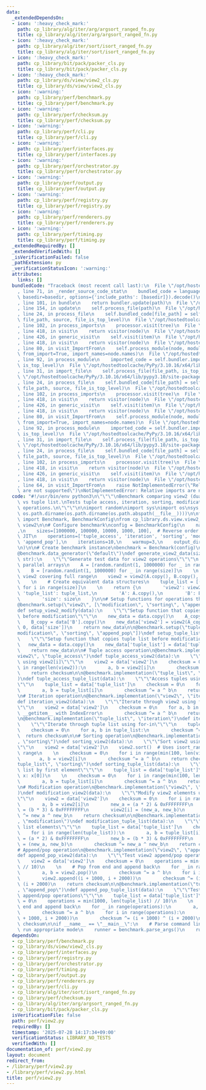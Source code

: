 ```yaml
---
data:
  _extendedDependsOn:
  - icon: ':heavy_check_mark:'
    path: cp_library/alg/iter/arg/argsort_ranged_fn.py
    title: cp_library/alg/iter/arg/argsort_ranged_fn.py
  - icon: ':heavy_check_mark:'
    path: cp_library/alg/iter/sort/isort_ranged_fn.py
    title: cp_library/alg/iter/sort/isort_ranged_fn.py
  - icon: ':heavy_check_mark:'
    path: cp_library/bit/pack/packer_cls.py
    title: cp_library/bit/pack/packer_cls.py
  - icon: ':heavy_check_mark:'
    path: cp_library/ds/view/view2_cls.py
    title: cp_library/ds/view/view2_cls.py
  - icon: ':warning:'
    path: cp_library/perf/benchmark.py
    title: cp_library/perf/benchmark.py
  - icon: ':warning:'
    path: cp_library/perf/checksum.py
    title: cp_library/perf/checksum.py
  - icon: ':warning:'
    path: cp_library/perf/cli.py
    title: cp_library/perf/cli.py
  - icon: ':warning:'
    path: cp_library/perf/interfaces.py
    title: cp_library/perf/interfaces.py
  - icon: ':warning:'
    path: cp_library/perf/orchestrator.py
    title: cp_library/perf/orchestrator.py
  - icon: ':warning:'
    path: cp_library/perf/output.py
    title: cp_library/perf/output.py
  - icon: ':warning:'
    path: cp_library/perf/registry.py
    title: cp_library/perf/registry.py
  - icon: ':warning:'
    path: cp_library/perf/renderers.py
    title: cp_library/perf/renderers.py
  - icon: ':warning:'
    path: cp_library/perf/timing.py
    title: cp_library/perf/timing.py
  _extendedRequiredBy: []
  _extendedVerifiedWith: []
  _isVerificationFailed: false
  _pathExtension: py
  _verificationStatusIcon: ':warning:'
  attributes:
    links: []
  bundledCode: "Traceback (most recent call last):\n  File \"/opt/hostedtoolcache/PyPy/3.10.16/x64/lib/pypy3.10/site-packages/onlinejudge_verify/documentation/build.py\"\
    , line 71, in _render_source_code_stat\n    bundled_code = language.bundle(stat.path,\
    \ basedir=basedir, options={'include_paths': [basedir]}).decode()\n  File \"/opt/hostedtoolcache/PyPy/3.10.16/x64/lib/pypy3.10/site-packages/onlinejudge_verify/languages/python.py\"\
    , line 101, in bundle\n    return bundler.update(path)\n  File \"/opt/hostedtoolcache/PyPy/3.10.16/x64/lib/pypy3.10/site-packages/onlinejudge_verify/languages/python_bundle.py\"\
    , line 154, in update\n    self.process_file(path)\n  File \"/opt/hostedtoolcache/PyPy/3.10.16/x64/lib/pypy3.10/site-packages/onlinejudge_verify/languages/python_bundle.py\"\
    , line 24, in process_file\n    self.bundled_code[file_path] = self.process_imports(tree,\
    \ file_path, source, file_is_top_level)\n  File \"/opt/hostedtoolcache/PyPy/3.10.16/x64/lib/pypy3.10/site-packages/onlinejudge_verify/languages/python_bundle.py\"\
    , line 102, in process_imports\n    processor.visit(tree)\n  File \"/opt/hostedtoolcache/PyPy/3.10.16/x64/lib/pypy3.10/ast.py\"\
    , line 418, in visit\n    return visitor(node)\n  File \"/opt/hostedtoolcache/PyPy/3.10.16/x64/lib/pypy3.10/ast.py\"\
    , line 426, in generic_visit\n    self.visit(item)\n  File \"/opt/hostedtoolcache/PyPy/3.10.16/x64/lib/pypy3.10/ast.py\"\
    , line 418, in visit\n    return visitor(node)\n  File \"/opt/hostedtoolcache/PyPy/3.10.16/x64/lib/pypy3.10/site-packages/onlinejudge_verify/languages/python_bundle.py\"\
    , line 80, in visit_ImportFrom\n    self.process_module(node, module_path, file_is_top_level,\
    \ from_import=True, import_names=node.names)\n  File \"/opt/hostedtoolcache/PyPy/3.10.16/x64/lib/pypy3.10/site-packages/onlinejudge_verify/languages/python_bundle.py\"\
    , line 92, in process_module\n    imported_code = self.bundler.import_file(module_path,\
    \ is_top_level)\n  File \"/opt/hostedtoolcache/PyPy/3.10.16/x64/lib/pypy3.10/site-packages/onlinejudge_verify/languages/python_bundle.py\"\
    , line 31, in import_file\n    self.process_file(file_path, is_top_level)\n  File\
    \ \"/opt/hostedtoolcache/PyPy/3.10.16/x64/lib/pypy3.10/site-packages/onlinejudge_verify/languages/python_bundle.py\"\
    , line 24, in process_file\n    self.bundled_code[file_path] = self.process_imports(tree,\
    \ file_path, source, file_is_top_level)\n  File \"/opt/hostedtoolcache/PyPy/3.10.16/x64/lib/pypy3.10/site-packages/onlinejudge_verify/languages/python_bundle.py\"\
    , line 102, in process_imports\n    processor.visit(tree)\n  File \"/opt/hostedtoolcache/PyPy/3.10.16/x64/lib/pypy3.10/ast.py\"\
    , line 418, in visit\n    return visitor(node)\n  File \"/opt/hostedtoolcache/PyPy/3.10.16/x64/lib/pypy3.10/ast.py\"\
    , line 426, in generic_visit\n    self.visit(item)\n  File \"/opt/hostedtoolcache/PyPy/3.10.16/x64/lib/pypy3.10/ast.py\"\
    , line 418, in visit\n    return visitor(node)\n  File \"/opt/hostedtoolcache/PyPy/3.10.16/x64/lib/pypy3.10/site-packages/onlinejudge_verify/languages/python_bundle.py\"\
    , line 80, in visit_ImportFrom\n    self.process_module(node, module_path, file_is_top_level,\
    \ from_import=True, import_names=node.names)\n  File \"/opt/hostedtoolcache/PyPy/3.10.16/x64/lib/pypy3.10/site-packages/onlinejudge_verify/languages/python_bundle.py\"\
    , line 92, in process_module\n    imported_code = self.bundler.import_file(module_path,\
    \ is_top_level)\n  File \"/opt/hostedtoolcache/PyPy/3.10.16/x64/lib/pypy3.10/site-packages/onlinejudge_verify/languages/python_bundle.py\"\
    , line 31, in import_file\n    self.process_file(file_path, is_top_level)\n  File\
    \ \"/opt/hostedtoolcache/PyPy/3.10.16/x64/lib/pypy3.10/site-packages/onlinejudge_verify/languages/python_bundle.py\"\
    , line 24, in process_file\n    self.bundled_code[file_path] = self.process_imports(tree,\
    \ file_path, source, file_is_top_level)\n  File \"/opt/hostedtoolcache/PyPy/3.10.16/x64/lib/pypy3.10/site-packages/onlinejudge_verify/languages/python_bundle.py\"\
    , line 102, in process_imports\n    processor.visit(tree)\n  File \"/opt/hostedtoolcache/PyPy/3.10.16/x64/lib/pypy3.10/ast.py\"\
    , line 418, in visit\n    return visitor(node)\n  File \"/opt/hostedtoolcache/PyPy/3.10.16/x64/lib/pypy3.10/ast.py\"\
    , line 426, in generic_visit\n    self.visit(item)\n  File \"/opt/hostedtoolcache/PyPy/3.10.16/x64/lib/pypy3.10/ast.py\"\
    , line 418, in visit\n    return visitor(node)\n  File \"/opt/hostedtoolcache/PyPy/3.10.16/x64/lib/pypy3.10/site-packages/onlinejudge_verify/languages/python_bundle.py\"\
    , line 64, in visit_ImportFrom\n    raise NotImplementedError(\"Relative imports\
    \ are not supported\")\nNotImplementedError: Relative imports are not supported\n"
  code: "#!/usr/bin/env python3\n\"\"\"\nBenchmark comparing view2 (dual-array view)\
    \ vs tuple list.\nTests tuple access, iteration, sorting, modification, and append/pop\
    \ operations.\n\"\"\"\n\nimport random\nimport sys\nimport os\nsys.path.insert(0,\
    \ os.path.dirname(os.path.dirname(os.path.abspath(__file__))))\n\nfrom cp_library.perf.benchmark\
    \ import Benchmark, BenchmarkConfig\nfrom cp_library.ds.view.view2_cls import\
    \ view2\n\n# Configure benchmark\nconfig = BenchmarkConfig(\n    name=\"view2\"\
    ,\n    sizes=[1000000, 100000, 10000, 1000, 100],  # Reverse order to warm up\
    \ JIT\n    operations=['tuple_access', 'iteration', 'sorting', 'modification',\
    \ 'append_pop'],\n    iterations=10,\n    warmup=3,\n    output_dir=\"./output/benchmark_results/view2\"\
    \n)\n\n# Create benchmark instance\nbenchmark = Benchmark(config)\n\n# Data generator\n\
    @benchmark.data_generator(\"default\")\ndef generate_view2_data(size: int, operation:\
    \ str):\n    \"\"\"Generate test data for view2 operations\"\"\"\n    # Generate\
    \ parallel arrays\n    A = [random.randint(1, 1000000) for _ in range(size)]\n\
    \    B = [random.randint(1, 1000000) for _ in range(size)]\n    \n    # Create\
    \ view2 covering full range\n    view2 = view2(A.copy(), B.copy(), 0, size)\n\
    \    \n    # Create equivalent data structures\n    tuple_list = [(A[i], B[i])\
    \ for i in range(size)]\n    \n    return {\n        'view2': view2,\n       \
    \ 'tuple_list': tuple_list,\n        'A': A.copy(),\n        'B': B.copy(),\n\
    \        'size': size\n    }\n\n# Setup functions for operations that modify data\n\
    @benchmark.setup(\"view2\", [\"modification\", \"sorting\", \"append_pop\"])\n\
    def setup_view2_modify(data):\n    \"\"\"Setup function that copies view2 data\
    \ before modification\"\"\"\n    new_data = data.copy()\n    A_copy = data['A'].copy()\n\
    \    B_copy = data['B'].copy()\n    new_data['view2'] = view2(A_copy, B_copy,\
    \ 0, data['size'])\n    return new_data\n\n@benchmark.setup(\"tuple_list\", [\"\
    modification\", \"sorting\", \"append_pop\"])\ndef setup_tuple_list_modify(data):\n\
    \    \"\"\"Setup function that copies tuple list before modification\"\"\"\n \
    \   new_data = data.copy()\n    new_data['tuple_list'] = data['tuple_list'].copy()\n\
    \    return new_data\n\n# Tuple access operation\n@benchmark.implementation(\"\
    view2\", \"tuple_access\")\ndef tuple_access_view2(data):\n    \"\"\"Access tuples\
    \ using view2[i]\"\"\"\n    view2 = data['view2']\n    checksum = 0\n    for i\
    \ in range(len(view2)):\n        a, b = view2[i]\n        checksum ^= a ^ b\n\
    \    return checksum\n\n@benchmark.implementation(\"tuple_list\", \"tuple_access\"\
    )\ndef tuple_access_tuple_list(data):\n    \"\"\"Access tuples using list[i]\"\
    \"\"\n    tuple_list = data['tuple_list']\n    checksum = 0\n    for i in range(len(tuple_list)):\n\
    \        a, b = tuple_list[i]\n        checksum ^= a ^ b\n    return checksum\n\
    \n# Iteration operation\n@benchmark.implementation(\"view2\", \"iteration\")\n\
    def iteration_view2(data):\n    \"\"\"Iterate through view2 using for-in (no __iter__)\"\
    \"\"\n    view2 = data['view2']\n    checksum = 0\n    for a, b in view2:  # Uses\
    \ __getitem__ with IndexError\n        checksum ^= a ^ b\n    return checksum\n\
    \n@benchmark.implementation(\"tuple_list\", \"iteration\")\ndef iteration_tuple_list(data):\n\
    \    \"\"\"Iterate through tuple list using for-in\"\"\"\n    tuple_list = data['tuple_list']\n\
    \    checksum = 0\n    for a, b in tuple_list:\n        checksum ^= a ^ b\n  \
    \  return checksum\n\n# Sorting operation\n@benchmark.implementation(\"view2\"\
    , \"sorting\")\ndef sorting_view2(data):\n    \"\"\"Sort view2 using isort_ranged\"\
    \"\"\n    view2 = data['view2']\n    view2.sort()  # Uses isort_ranged on view\
    \ range\n    \n    checksum = 0\n    for i in range(min(100, len(view2))):\n \
    \       a, b = view2[i]\n        checksum ^= a ^ b\n    return checksum\n\n@benchmark.implementation(\"\
    tuple_list\", \"sorting\")\ndef sorting_tuple_list(data):\n    \"\"\"Sort tuple\
    \ list by first element\"\"\"\n    tuple_list = data['tuple_list']\n    tuple_list.sort(key=lambda\
    \ x: x[0])\n    \n    checksum = 0\n    for i in range(min(100, len(tuple_list))):\n\
    \        a, b = tuple_list[i]\n        checksum ^= a ^ b\n    return checksum\n\
    \n# Modification operation\n@benchmark.implementation(\"view2\", \"modification\"\
    )\ndef modification_view2(data):\n    \"\"\"Modify view2 elements using __setitem__\"\
    \"\"\n    view2 = data['view2']\n    checksum = 0\n    for i in range(len(view2)):\n\
    \        a, b = view2[i]\n        new_a = (a * 2) & 0xFFFFFFFF\n        new_b\
    \ = (b * 3) & 0xFFFFFFFF\n        view2[i] = (new_a, new_b)\n        checksum\
    \ ^= new_a ^ new_b\n    return checksum\n\n@benchmark.implementation(\"tuple_list\"\
    , \"modification\")\ndef modification_tuple_list(data):\n    \"\"\"Modify tuple\
    \ list elements\"\"\"\n    tuple_list = data['tuple_list']\n    checksum = 0\n\
    \    for i in range(len(tuple_list)):\n        a, b = tuple_list[i]\n        new_a\
    \ = (a * 2) & 0xFFFFFFFF\n        new_b = (b * 3) & 0xFFFFFFFF\n        tuple_list[i]\
    \ = (new_a, new_b)\n        checksum ^= new_a ^ new_b\n    return checksum\n\n\
    # Append/pop operation\n@benchmark.implementation(\"view2\", \"append_pop\")\n\
    def append_pop_view2(data):\n    \"\"\"Test view2 append/pop operations\"\"\"\n\
    \    view2 = data['view2']\n    checksum = 0\n    operations = min(1000, len(view2)\
    \ // 10)\n    \n    # Pop from end and append back\n    for _ in range(operations):\n\
    \        a, b = view2.pop()\n        checksum ^= a ^ b\n    for i in range(operations):\n\
    \        view2.append((i + 1000, i + 2000))\n        checksum ^= (i + 1000) ^\
    \ (i + 2000)\n    return checksum\n\n@benchmark.implementation(\"tuple_list\"\
    , \"append_pop\")\ndef append_pop_tuple_list(data):\n    \"\"\"Test tuple list\
    \ append/pop operations\"\"\"\n    tuple_list = data['tuple_list']\n    checksum\
    \ = 0\n    operations = min(1000, len(tuple_list) // 10)\n    \n    # Pop from\
    \ end and append back\n    for _ in range(operations):\n        a, b = tuple_list.pop()\n\
    \        checksum ^= a ^ b\n    for i in range(operations):\n        tuple_list.append((i\
    \ + 1000, i + 2000))\n        checksum ^= (i + 1000) ^ (i + 2000)\n    return\
    \ checksum\n\nif __name__ == \"__main__\":\n    # Parse command line args and\
    \ run appropriate mode\n    runner = benchmark.parse_args()\n    runner.run()"
  dependsOn:
  - cp_library/perf/benchmark.py
  - cp_library/ds/view/view2_cls.py
  - cp_library/perf/interfaces.py
  - cp_library/perf/registry.py
  - cp_library/perf/orchestrator.py
  - cp_library/perf/timing.py
  - cp_library/perf/output.py
  - cp_library/perf/renderers.py
  - cp_library/perf/cli.py
  - cp_library/alg/iter/sort/isort_ranged_fn.py
  - cp_library/perf/checksum.py
  - cp_library/alg/iter/arg/argsort_ranged_fn.py
  - cp_library/bit/pack/packer_cls.py
  isVerificationFile: false
  path: perf/view2.py
  requiredBy: []
  timestamp: '2025-07-28 14:17:34+09:00'
  verificationStatus: LIBRARY_NO_TESTS
  verifiedWith: []
documentation_of: perf/view2.py
layout: document
redirect_from:
- /library/perf/view2.py
- /library/perf/view2.py.html
title: perf/view2.py
---
```

